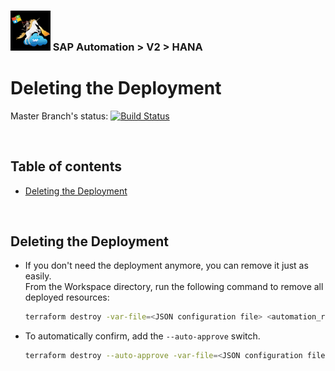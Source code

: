 ### <img src="../../documentation/assets/UnicornSAPBlack256x256.png" width="64px"> SAP Automation > V2 > HANA <!-- omit in toc -->
# Deleting the Deployment <!-- omit in toc -->

Master Branch's status: [![Build Status](https://dev.azure.com/azuresaphana/Azure-SAP-HANA/_apis/build/status/Azure.sap-hana.v2?branchName=master)](https://dev.azure.com/azuresaphana/Azure-SAP-HANA/_build/latest?definitionId=6&branchName=master)

<br>

## Table of contents <!-- omit in toc -->

- [Deleting the Deployment](#deleting-the-deployment)

<br>

## Deleting the Deployment

- If you don't need the deployment anymore, you can remove it just as easily.
  <br>From the Workspace directory, run the following command to remove all deployed resources:

  ```bash
  terraform destroy -var-file=<JSON configuration file> <automation_root>/sap-hana/deploy/v2/terraform
  ```

- To automatically confirm, add the `--auto-approve` switch.

  ```bash
  terraform destroy --auto-approve -var-file=<JSON configuration file> <automation_root>/sap-hana/deploy/v2/terraform
  ```
